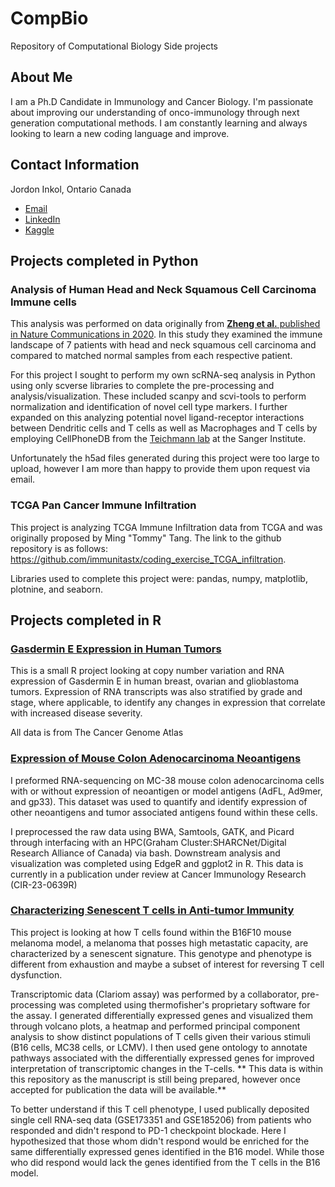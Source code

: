 # CompBio
Repository of Computational Biology Side projects

## About Me
I am a Ph.D Candidate in Immunology and Cancer Biology. I'm passionate about improving our understanding of onco-immunology through next generation computational methods. 
I am constantly learning and always looking to learn a new coding language and improve. 

## Contact Information
Jordon Inkol, Ontario Canada
- [Email](mailto:jinkol@uoguelph.com?subject=[GitHub]%20Source%20Han%20Sans)
- [LinkedIn](https://www.linkedin.com/in/jordon-inkol-145932257)
- [Kaggle](https://www.kaggle.com/jordoninkol)

## Projects completed in Python

### Analysis of Human Head and Neck Squamous Cell Carcinoma Immune cells

 This analysis was performed on data originally from [**Zheng et al.** published in Nature Communications in 2020](https://www.nature.com/articles/s41467-020-20019-0). In this study they examined the immune landscape of 7 patients with head and neck squamous cell carcinoma and compared to matched normal samples from each respective patient. 

  For this project I sought to perform my own scRNA-seq analysis in Python using only scverse libraries to complete the pre-processing and analysis/visualization. These included scanpy and scvi-tools to perform normalization and identification of novel cell type markers. I further expanded on this analyzing potential novel ligand-receptor interactions between Dendritic cells and T cells as well as Macrophages and T cells by employing CellPhoneDB from the [Teichmann lab](http://www.teichlab.org/) at the Sanger Institute. 

  Unfortunately the h5ad files generated during this project were too large to upload, however I am more than happy to provide them upon request via email. 

  ### TCGA Pan Cancer Immune Infiltration

This project is analyzing TCGA Immune Infiltration data from TCGA and was originally proposed by Ming "Tommy" Tang. The link to the github repository is as follows:  https://github.com/immunitastx/coding_exercise_TCGA_infiltration.

Libraries used to complete this project were: pandas, numpy, matplotlib, plotnine, and seaborn. 


## Projects completed in R
### [Gasdermin E Expression in Human Tumors](R_Projects/Gasdermin_E_Expresion_in_Human_Tumors)
This is a small R project looking at copy number variation and RNA expression of Gasdermin E in human breast, ovarian and glioblastoma tumors.
Expression of RNA transcripts was also stratified by grade and stage, where applicable, to identify any changes in expression that correlate with increased disease severity.

All data is from The Cancer Genome Atlas

### [Expression of Mouse Colon Adenocarcinoma Neoantigens](R_Projects/Mouse-Tumor-Neoantigen)

I preformed RNA-sequencing on MC-38 mouse colon adenocarcinoma cells with or without expression of neoantigen or model antigens (AdFL, Ad9mer, and gp33). This dataset was used to quantify and identify expression of other neoantigens and tumor associated antigens found within these cells.

I preprocessed the raw data using BWA, Samtools, GATK, and Picard through interfacing with an HPC(Graham Cluster:SHARCNet/Digital Research Alliance of Canada) via bash. Downstream analysis and visualization was completed using EdgeR and ggplot2 in R. This data is currently in a publication under review at Cancer Immunology Research (CIR-23-0639R)

### [Characterizing Senescent T cells in Anti-tumor Immunity](R_Projects/Characterizing-senescent-T-cells-in-anti-tumor-immunity)
This project is looking at how T cells found within the B16F10 mouse melanoma model, a melanoma that posses high metastatic capacity, are characterized by a senescent signature. This genotype and phenotype is different from exhaustion and maybe a subset of interest for reversing T cell dysfunction.

Transcriptomic data (Clariom assay) was performed by a collaborator, pre-processing was completed using thermofisher's proprietary software for the assay. I generated differentially expressed genes and visualized them through volcano plots, a heatmap and performed principal component analysis to show distinct populations of T cells given their various stimuli (B16 cells, MC38 cells, or LCMV). I then used gene ontology to annotate pathways associated with the differentially expressed genes for improved interpretation of transcriptomic changes in the T-cells. ** This data is within this repository as the manuscript is still being prepared, however once accepted for publication the data will be available.**

To better understand if this T cell phenotype, I used publically deposited single cell RNA-seq data (GSE173351 and GSE185206) from patients who responded and didn't respond to PD-1 checkpoint blockade. Here I hypothesized that those whom didn't respond would be enriched for the same differentially expressed genes identified in the B16 model. While those who did respond would lack the genes identified from the T cells in the B16 model.


